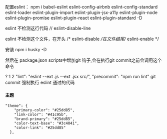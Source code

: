 配置eslint：
npm i babel-eslint  eslint-config-airbnb eslint-config-standard eslint-loader eslint-plugin-import eslint-plugin-jsx-a11y  eslint-plugin-node  eslint-plugin-promise  eslint-plugin-react  eslint-plugin-standard -D


eslint 不检测这行代码 // eslint-disable-line

eslint 不检测这个文件，在开头 /* eslint-disable */在文件结尾/* eslint-enable */

安装 npm i husky -D

然后在 package.json scripts中增加git 钩子,会在执行git commit之前会调用这个命令

?
1
2
"lint": "eslint --ext .js --ext .jsx src/",
"precommit": "npm run lint"
git commit 强制执行 eslint 通过的代码

#### 主题

```
"theme": {
    "primary-color": "#25dd85",
    "link-color": "#41c95b",
    "brand-primary": "#25dd85",
    "color-text-base": "#3c4041",
    "color-link": "#25dd85"
  },
```
